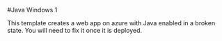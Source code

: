 #Java Windows 1 

This template creates a web app on azure with Java enabled in a broken state. You will need to fix it once it is deployed.
